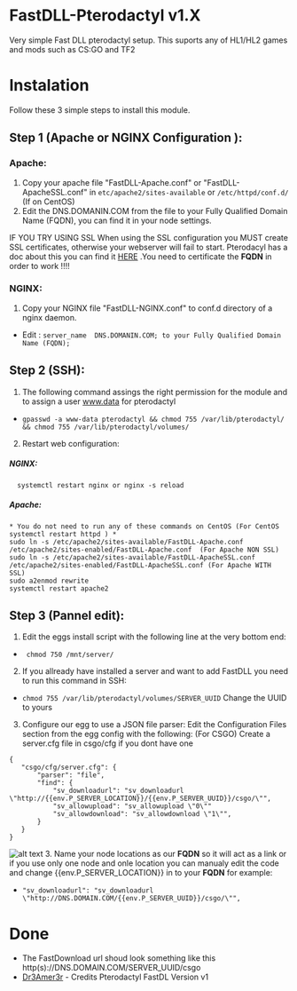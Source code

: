 # FastDLL-Pterodactyl v1.X
Very simple Fast DLL pterodactyl setup.
This suports any of HL1/HL2 games and mods such as CS:GO and TF2

# Instalation

Follow these 3 simple steps to install this module. 


## Step 1 (Apache or NGINX Configuration ):

### Apache:
  1. Copy your apache file "FastDLL-Apache.conf" or "FastDLL-ApacheSSL.conf" in `etc/apache2/sites-available` or `/etc/httpd/conf.d/` (If on CentOS)
  2. Edit the DNS.DOMANIN.COM from the file to your Fully Qualified Domain Name (FQDN), you can find it in your node settings.

IF YOU TRY USING SSL
When using the SSL configuration you MUST create SSL certificates, otherwise your webserver will fail to start. Pterodacyl has a doc about this you can find it [HERE](https://pterodactyl.io/tutorials/creating_ssl_certificates.html#method-1:-certbot) .You need to certificate the **FQDN** in order to work !!!!

### NGINX:

  1. Copy your NGINX file "FastDLL-NGINX.conf" to conf.d directory of a nginx daemon.
 *  Edit : ``` server_name  DNS.DOMANIN.COM; to your Fully Qualified Domain Name (FQDN); ```

## Step 2 (SSH):
1. The following command assings the right permission for the module and to assign a user www.data for pterodactyl
  * ``` gpasswd -a www-data pterodactyl && chmod 755 /var/lib/pterodactyl/ && chmod 755 /var/lib/pterodactyl/volumes/ ```
2. Restart web configuration:
  ##### NGINX:
      systemctl restart nginx or nginx -s reload
  ##### Apache:
    * You do not need to run any of these commands on CentOS (For CentOS systemctl restart httpd ) *
    sudo ln -s /etc/apache2/sites-available/FastDLL-Apache.conf /etc/apache2/sites-enabled/FastDLL-Apache.conf  (For Apache NON SSL)
    sudo ln -s /etc/apache2/sites-available/FastDLL-ApacheSSL.conf /etc/apache2/sites-enabled/FastDLL-ApacheSSL.conf (For Apache WITH SSL)
    sudo a2enmod rewrite
    systemctl restart apache2
 ## Step 3 (Pannel edit):
 1. Edit the eggs install script with the following line at the very bottom end:
 *  ```  chmod 750 /mnt/server/ ```
 2. If you allready have installed a server and want to add FastDLL you need to run this command in SSH:
 * ``` chmod 755 /var/lib/pterodactyl/volumes/SERVER_UUID ``` Change the UUID to yours
 3. Configure our egg to use a JSON file parser:
 Edit the Configuration Files section from the egg config with the following: (For CSGO) Create a server.cfg file in csgo/cfg if you dont have one
 ```
 {
    "csgo/cfg/server.cfg": {
        "parser": "file",
        "find": {
            "sv_downloadurl": "sv_downloadurl \"http://{{env.P_SERVER_LOCATION}}/{{env.P_SERVER_UUID}}/csgo/\"",
            "sv_allowupload": "sv_allowupload \"0\""
            "sv_allowdownload": "sv_allowdownload \"1\"",
        }
    }
}
```
![alt text](https://i.imgur.com/4exzabq.png)
3. Name your node locations as our **FQDN** so it will act as a link or if you use only one node and onle location you can manualy edit the code and change {{env.P_SERVER_LOCATION}} in to your **FQDN** for example: 
  *   ```"sv_downloadurl": "sv_downloadurl \"http://DNS.DOMAIN.COM/{{env.P_SERVER_UUID}}/csgo/\"",```


# Done
* The FastDownload url shoud look something like this http(s)://DNS.DOMAIN.COM/SERVER_UUID/csgo
* [Dr3Amer3r](https://github.com/Dr3Ame3r/pterodactyl_fastdl) - Credits Pterodactyl FastDL Version v1
